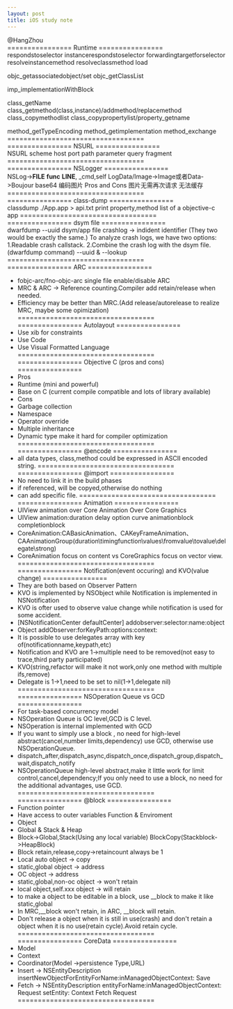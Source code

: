 ```yaml
---
layout: post
title: iOS study note
---
```


@HangZhou
<br>
================ Runtime ================<br>
respondstoselector
instancerespondstoselector
forwardingtargetforselector
resolveinstancemethod
resolveclassmethod
load

objc_getassociatedobject/set
objc_getClassList

imp_implementationWithBlock

class_getName
class_getmethod(class,instance)/addmethod/replacemethod
class_copymethodlist
class_copypropertylist/property_getname

method_getTypeEncoding
method_getimplementation
method_exchange
==================================<br>
================ NSURL ================<br>
NSURL
scheme
host
port
path
parameter
query
fragment
==================================<br>
================ NSLogger ================<br>
NSLog->__FILE__ __func__ __LINE__, _cmd,self
LogData/Image->Image或者Data->Boujour
base64 编码图片 Pros and Cons
图片无需再次请求
无法缓存
==================================<br>
================ class-dump ================<br>
classdump ./App.app > api.txt
print property,method list of a objective-c app
==================================<br>
================ dsym file  ================<br>
dwarfdump --uuid dsym/app file <get a uuid>
crashlog -> indident identifier (They two would be exactly the same.)
To analyze crash logs, we have two options:
1.Readable crash callstack.
2.Combine the crash log with the dsym file.(dwarfdump command)
--uuid & --lookup
==================================<br>
================ ARC  ================<br>
- fobjc-arc/fno-objc-arc single file enable/disable ARC
- MRC & ARC -> Reference counting.Compiler add retain/release when needed.
- Efficiency may be better than MRC.(Add release/autorelease to realize MRC, maybe some opimization)
==================================<br>
================ Autolayout  ================<br>
- Use xib for constraints
- Use Code <NSLayoutConstraint>
- Use Visual Formatted Language
==================================<br>
================ Objective C (pros and cons)  ================<br>
- Pros
- Runtime (mini and powerful)
- Base on C (current compile compatible and lots of library available)
- Cons
- Garbage collection
- Namespace
- Operator override
- Multiple inheritance
- Dynamic type make it hard for compiler optimization
==================================<br>
================ @encode  ================<br>
- all data types, class,method could be expressed in ASCII encoded string.
==================================<br>
================ @import  ================<br>
- No need to link it in the build phases
- if referenced, will be copyed,otherwise do nothing
- can add specific file.
==================================<br>
================ Animation  ================<br>
- UIView animation over Core Animation Over Core Graphics
- UIView animation:duration delay option curve animationblock completionblock
- CoreAnimation:CABasicAnimation、CAKeyFrameAnimation、CAAnimationGroup(duration\timingfunction\values\fromvalue\tovalue\delegate\strong)
- CoreAnimation focus on content vs CoreGraphics focus on vector view.
==================================<br>
================ Notification(event occuring) and KVO(value change)  ================<br>
- They are both based on Observer Pattern
- KVO is implemented by NSObject while Notification is implemented in NSNotification
- KVO is ofter used to observe value change while notification is used for some accident.
- [NSNotificationCenter defaultCenter] addobserver:selector:name:object
- Object addObserver:forKeyPath:options:context:
- It is possible to use delegates array with key of(notificationname,keypath,etc)
- Notification and KVO are 1->multiple need to be removed(not easy to trace,third party participated)
- KVO(string,refactor will make it not work,only one method with multiple ifs,remove)
- Delegate is 1->1,need to be set to nil(1->1,delegate nil)
==================================<br>
================ NSOperation Queue vs GCD  ================<br>
- For task-based concurrency model
- NSOperation Queue is OC level,GCD is C level.
- NSOperation is internal implemented with GCD
- If you want to simply use a block , no need for high-level abstract(cancel,number limits,dependency) use GCD, otherwise use NSOperationQueue.
- dispatch_after,dispatch_async,dispatch_once,dispatch_group,dispatch_wait,dispatch_notify
- NSOperationQueue high-level abstract,make it little work for limit control,cancel,dependency;If you only need to use a block, no need for the additional advantages, use GCD.
==================================<br>
================ @block  ================<br>
- Function pointer
- Have access to outer variables Function & Enviroment
- Object
- Global & Stack & Heap
- Block->Global,Stack(Using any local variable) BlockCopy(Stackblock->HeapBlock)
- Block retain,release,copy->retaincount always be 1
- Local auto object -> copy
- static,global object -> address
- OC object -> address
- static,global,non-oc object -> won't retain
- local object,self.xxx object -> will retain
- to make a object to be editable in a block, use __block to make it like static,global
- In MRC,__block won't retain, in ARC, __block will retain.
- Don't release a object when it is still in use(crash) and don't retain a object when it is no use(retain cycle).Avoid retain cycle.
==================================<br>
================ CoreData  ================<br>
- Model
- Context
- Coordinator(Model ->persistence Type,URL)
- Insert -> NSEntityDescription insertNewObjectForEntityForName:inManagedObjectContext: Save
- Fetch -> NSEntityDescription entityForName:inManagedObjectContext: Request setEntity: Context Fetch Request
==================================<br>
